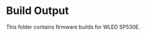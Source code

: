 # Build Output

This folder contains firmware builds for WLED SP530E.

<!-- Test commit for workflow trigger: main branch -->
